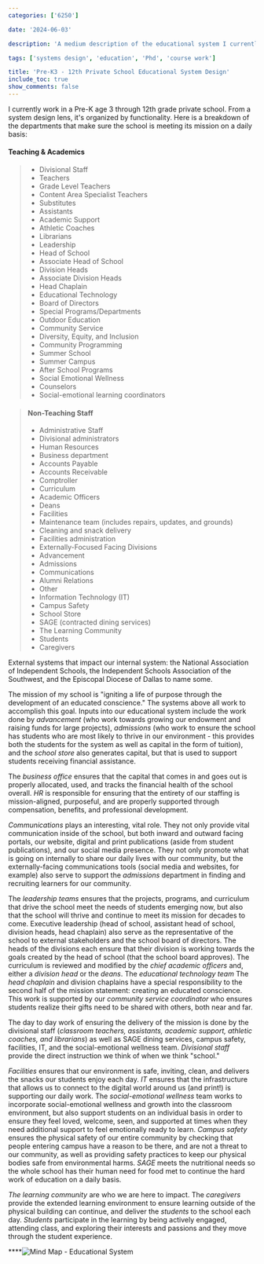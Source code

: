 ```yaml
---
categories: ['6250']

date: '2024-06-03'

description: 'A medium description of the educational system I currently work in.'

tags: ['systems design', 'education', 'Phd', 'course work']

title: 'Pre-K3 - 12th Private School Educational System Design'
include_toc: true
show_comments: false
---
```


I currently work in a Pre-K age 3 through 12th grade private school. From a system design lens, it's organized by functionality. Here is a breakdown of the departments that make sure the school is meeting its mission on a daily basis:

#### Teaching & Academics
> - Divisional Staff
  > - Teachers
  > - Grade Level Teachers
  > - Content Area Specialist Teachers
  > - Substitutes
  > - Assistants
  > - Academic Support
  > - Athletic Coaches
  > - Librarians
  > - Leadership
  > - Head of School
  > - Associate Head of School
> - Division Heads
> - Associate Division Heads
> - Head Chaplain
> - Educational Technology
> - Board of Directors
> - Special Programs/Departments
> - Outdoor Education
> - Community Service
> - Diversity, Equity, and Inclusion
> - Community Programming
  > - Summer School
  > - Summer Campus
  > - After School Programs
> - Social Emotional Wellness
  > - Counselors
  > - Social-emotional learning coordinators

> #### Non-Teaching Staff
> - Administrative Staff
  > - Divisional administrators
  > - Human Resources
  > - Business department
  > - Accounts Payable
  > - Accounts Receivable
  > - Comptroller
> - Curriculum
  > - Academic Officers
  > - Deans
> - Facilities
  > - Maintenance team (includes repairs, updates, and grounds)
  > - Cleaning and snack delivery
  > - Facilities administration
> - Externally-Focused Facing Divisions
  > - Advancement
  > - Admissions
  > - Communications
  > - Alumni Relations
> - Other
  > - Information Technology (IT)
  > - Campus Safety
  > - School Store
  > - SAGE (contracted dining services)
> - The Learning Community
  > - Students
  > - Caregivers

External systems that impact our internal system: the National Association of Independent Schools, the Independent Schools Association of the Southwest, and the Episcopal Diocese of Dallas to name some.

The mission of my school is "igniting a life of purpose through the development of an educated conscience." The systems above all work to accomplish this goal. Inputs into our educational system include the work done by *advancement* (who work towards growing our endowment and raising funds for large projects), *admissions* (who work to ensure the school has students who are most likely to thrive in our environment - this provides both the students for the system as well as capital in the form of tuition), and the *school store* also generates capital, but that is used to support students receiving financial assistance.

The *business office* ensures that the capital that comes in and goes out is properly allocated, used, and tracks the financial health of the school overall. *HR* is responsible for ensuring that the entirety of our staffing is mission-aligned, purposeful, and are properly supported through compensation, benefits, and professional development.

*Communications* plays an interesting, vital role. They not only provide vital communication inside of the school, but both inward and outward facing portals, our website, digital and print publications (aside from student publications), and our social media presence. They not only promote what is going on internally to share our daily lives with our community, but the externally-facing communications tools (social media and websites, for example) also serve to support the *admissions* department in finding and recruiting learners for our community.

The *leadership teams* ensures that the projects, programs, and curriculum that drive the school meet the needs of students emerging now, but also that the school will thrive and continue to meet its mission for decades to come. Executive leadership (head of school, assistant head of school, division heads, head chaplain) also serve as the representative of the school to external stakeholders and the school board of directors. The heads of the divisions each ensure that their division is working towards the goals created by the head of school (that the school board approves). The curriculum is reviewed and modified by the *chief academic officers* and, either a *division head* or the *deans*. The *educational technology team* The *head chaplain* and division chaplains have a special responsibility to the second half of the mission statement: creating an educated conscience. This work is supported by our *community service coordinator* who ensures students realize their gifts need to be shared with others, both near and far.

The day to day work of ensuring the delivery of the mission is done by the divisional staff (*classroom teachers, assistants, academic support, athletic coaches, and librarians*) as well as SAGE dining services, campus safety, facilities, IT, and the social-emotional wellness team. *Divisional staff* provide the direct instruction we think of when we think "school."

*Facilities* ensures that our environment is safe, inviting, clean, and delivers the snacks our students enjoy each day. *IT* ensures that the infrastructure that allows us to connect to the digital world around us (and print!) is supporting our daily work. The *social-emotional wellness* team works to incorporate social-emotional wellness and growth into the classroom environment, but also support students on an individual basis in order to ensure they feel loved, welcome, seen, and supported at times when they need additional support to feel emotionally ready to learn. *Campus safety* ensures the physical safety of our entire community by checking that people entering campus have a reason to be there, and are not a threat to our community, as well as providing safety practices to keep our physical bodies safe from environmental harms. *SAGE* meets the nutritional needs so the whole school has their human need for food met to continue the hard work of education on a daily basis.

*The learning community* are who we are here to impact. The *caregivers* provide the extended learning environment to ensure learning outside of the physical building can continue, and deliver the *students* to the school each day. *Students* participate in the learning by being actively engaged, attending class, and exploring their interests and passions and they move through the student experience.

****![Mind Map - Educational System](https://github.com/meganblibrarian/PhDWebsite/assets/148710817/ed70a353-fc7d-4891-ad00-b33ac60f9340)

